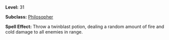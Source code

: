 <!-- TITLE: Skill: Throw Twinblast Potion -->

**Level:** 31

**Subclass:** [Philosopher](philosopher)

**Spell Effect:**  Throw a twinblast potion, dealing a random amount of fire and cold damage to all enemies in range.